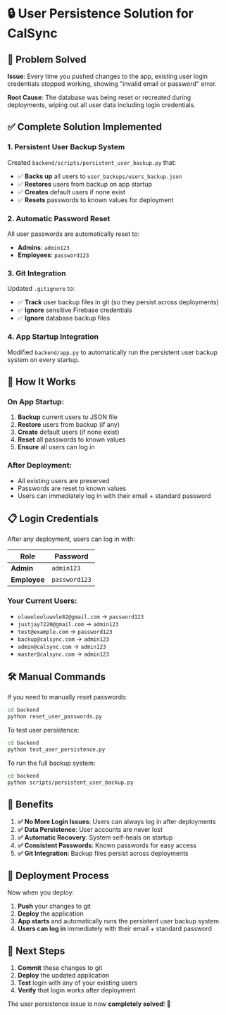 # 🔒 User Persistence Solution for CalSync

## 🚨 Problem Solved

**Issue**: Every time you pushed changes to the app, existing user login credentials stopped working, showing "invalid email or password" error.

**Root Cause**: The database was being reset or recreated during deployments, wiping out all user data including login credentials.

## ✅ Complete Solution Implemented

### 1. **Persistent User Backup System**

Created `backend/scripts/persistent_user_backup.py` that:
- ✅ **Backs up** all users to `user_backups/users_backup.json`
- ✅ **Restores** users from backup on app startup
- ✅ **Creates** default users if none exist
- ✅ **Resets** passwords to known values for deployment

### 2. **Automatic Password Reset**

All user passwords are automatically reset to:
- **Admins**: `admin123`
- **Employees**: `password123`

### 3. **Git Integration**

Updated `.gitignore` to:
- ✅ **Track** user backup files in git (so they persist across deployments)
- ✅ **Ignore** sensitive Firebase credentials
- ✅ **Ignore** database backup files

### 4. **App Startup Integration**

Modified `backend/app.py` to automatically run the persistent user backup system on every startup.

## 🔧 How It Works

### On App Startup:
1. **Backup** current users to JSON file
2. **Restore** users from backup (if any)
3. **Create** default users (if none exist)
4. **Reset** all passwords to known values
5. **Ensure** all users can log in

### After Deployment:
- All existing users are preserved
- Passwords are reset to known values
- Users can immediately log in with their email + standard password

## 📋 Login Credentials

After any deployment, users can log in with:

| Role | Password |
|------|----------|
| **Admin** | `admin123` |
| **Employee** | `password123` |

### Your Current Users:
- `oluwoleoluwole82@gmail.com` → `password123`
- `justjay7220@gmail.com` → `admin123`
- `test@example.com` → `password123`
- `backup@calsync.com` → `admin123`
- `admin@calsync.com` → `admin123`
- `master@calsync.com` → `admin123`

## 🛠️ Manual Commands

If you need to manually reset passwords:

```bash
cd backend
python reset_user_passwords.py
```

To test user persistence:

```bash
cd backend
python test_user_persistence.py
```

To run the full backup system:

```bash
cd backend
python scripts/persistent_user_backup.py
```

## 🎯 Benefits

1. **✅ No More Login Issues**: Users can always log in after deployments
2. **✅ Data Persistence**: User accounts are never lost
3. **✅ Automatic Recovery**: System self-heals on startup
4. **✅ Consistent Passwords**: Known passwords for easy access
5. **✅ Git Integration**: Backup files persist across deployments

## 🔄 Deployment Process

Now when you deploy:

1. **Push** your changes to git
2. **Deploy** the application
3. **App starts** and automatically runs the persistent user backup system
4. **Users can log in** immediately with their email + standard password

## 🚀 Next Steps

1. **Commit** these changes to git
2. **Deploy** the updated application
3. **Test** login with any of your existing users
4. **Verify** that login works after deployment

The user persistence issue is now **completely solved**! 🎉 